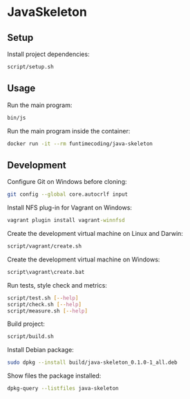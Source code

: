 # JavaSkeleton

## Setup

Install project dependencies:

```sh
script/setup.sh
```


## Usage

Run the main program:

```sh
bin/js
```

Run the main program inside the container:

```sh
docker run -it --rm funtimecoding/java-skeleton
```


## Development

Configure Git on Windows before cloning:

```sh
git config --global core.autocrlf input
```

Install NFS plug-in for Vagrant on Windows:

```bat
vagrant plugin install vagrant-winnfsd
```

Create the development virtual machine on Linux and Darwin:

```sh
script/vagrant/create.sh
```

Create the development virtual machine on Windows:

```bat
script\vagrant\create.bat
```

Run tests, style check and metrics:

```sh
script/test.sh [--help]
script/check.sh [--help]
script/measure.sh [--help]
```

Build project:

```sh
script/build.sh
```

Install Debian package:

```sh
sudo dpkg --install build/java-skeleton_0.1.0-1_all.deb
```

Show files the package installed:

```sh
dpkg-query --listfiles java-skeleton
```
